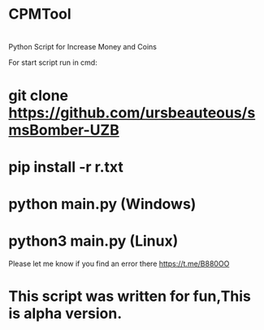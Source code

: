
# CPMTool
#

Python Script for Increase Money and Coins 

For start script run in cmd:

  # git clone https://github.com/ursbeauteous/smsBomber-UZB

  # pip install -r r.txt

  # python main.py (Windows)
  
  # python3 main.py (Linux)
  

Please let me know if you find an error there https://t.me/B880OO
# This script was written for fun,This is alpha version.
